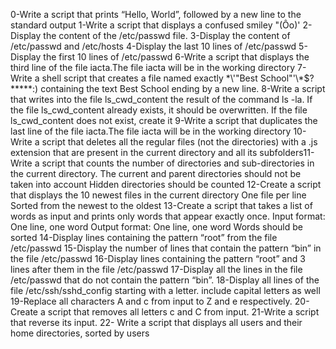 0-Write a script that prints “Hello, World”, followed by a new line to the standard output
1-Write a script that displays a confused smiley "(Ôo)'
2-Display the content of the /etc/passwd file.
3-Display the content of /etc/passwd and /etc/hosts
4-Display the last 10 lines of /etc/passwd
5-Display the first 10 lines of /etc/passwd
6-Write a script that displays the third line of the file iacta.The file iacta will be in the working directory
7-Write a shell script that creates a file named exactly \*\\'"Best School"\'\\*$\?\*\*\*\*\*:) containing the text Best School ending by a new line.
8-Write a script that writes into the file ls_cwd_content the result of the command ls -la. If the file ls_cwd_content already exists, it should be overwritten. If the file ls_cwd_content does not exist, create it
9-Write a script that duplicates the last line of the file iacta.The file iacta will be in the working directory
10-Write a script that deletes all the regular files (not the directories) with a .js extension that are present in the current directory and all its subfolders11-Write a script that counts the number of directories and sub-directories in the current directory.
The current and parent directories should not be taken into account
Hidden directories should be counted
12-Create a script that displays the 10 newest files in the current directory
One file per line
Sorted from the newest to the oldest
13-Create a script that takes a list of words as input and prints only words that appear exactly once.
Input format: One line, one word
Output format: One line, one word
Words should be sorted
14-Display lines containing the pattern “root” from the file /etc/passwd
15-Display the number of lines that contain the pattern “bin” in the file /etc/passwd
16-Display lines containing the pattern “root” and 3 lines after them in the file /etc/passwd
17-Display all the lines in the file /etc/passwd that do not contain the pattern “bin”.
18-Display all lines of the file /etc/ssh/sshd_config starting with a letter.
include capital letters as well
19-Replace all characters A and c from input to Z and e respectively.
20-Create a script that removes all letters c and C from input.
21-Write a script that reverse its input.
22- Write a script that displays all users and their home directories, sorted by users

